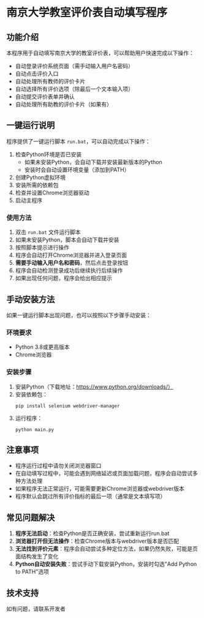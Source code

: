 # 南京大学教室评价表自动填写程序

## 功能介绍

本程序用于自动填写南京大学的教室评价表，可以帮助用户快速完成以下操作：

- 自动登录评价系统页面（需手动输入用户名密码）
- 自动点击评价入口
- 自动处理所有教师的评价卡片
- 自动选择所有评价选项（除最后一个文本输入项）
- 自动提交评价表单并确认
- 自动处理所有助教的评价卡片（如果有）

## 一键运行说明

程序提供了一键运行脚本 `run.bat`，可以自动完成以下操作：

1. 检查Python环境是否已安装
   - 如果未安装Python，会自动下载并安装最新版本的Python
   - 安装时会自动设置环境变量（添加到PATH）
2. 创建Python虚拟环境
3. 安装所需的依赖包
4. 检查并设置Chrome浏览器驱动
5. 启动主程序

### 使用方法

1. 双击 `run.bat` 文件运行脚本
2. 如果未安装Python，脚本会自动下载并安装
3. 按照脚本提示进行操作
4. 程序会自动打开Chrome浏览器并进入登录页面
5. **需要手动输入用户名和密码**，然后点击登录按钮
6. 程序会自动检测登录成功后继续执行后续操作
7. 如果出现任何问题，程序会给出相应提示

## 手动安装方法

如果一键运行脚本出现问题，也可以按照以下步骤手动安装：

### 环境要求

- Python 3.8或更高版本
- Chrome浏览器

### 安装步骤

1. 安装Python（下载地址：https://www.python.org/downloads/）
2. 安装依赖包：
   ```
   pip install selenium webdriver-manager
   ```
3. 运行程序：
   ```
   python main.py
   ```

## 注意事项

- 程序运行过程中请勿关闭浏览器窗口
- 在自动填写过程中，可能会遇到网络延迟或页面加载问题，程序会自动尝试多种方法处理
- 如果程序无法正常运行，可能需要更新Chrome浏览器或webdriver版本
- 程序默认会跳过所有评价指标的最后一项（通常是文本填写项）

## 常见问题解决

1. **程序无法启动**：检查Python是否正确安装，尝试重新运行run.bat
2. **浏览器打开但无法操作**：检查Chrome版本与webdriver版本是否匹配
3. **无法找到评价元素**：程序会自动尝试多种定位方法，如果仍然失败，可能是页面结构发生了变化
4. **Python自动安装失败**：尝试手动下载安装Python，安装时勾选"Add Python to PATH"选项

## 技术支持

如有问题，请联系开发者 